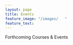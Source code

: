 ```yaml
---
layout: page
title: Events
feature_image: "/images/   "
feature_text: 
---
```


Forthcoming Courses & Events
 